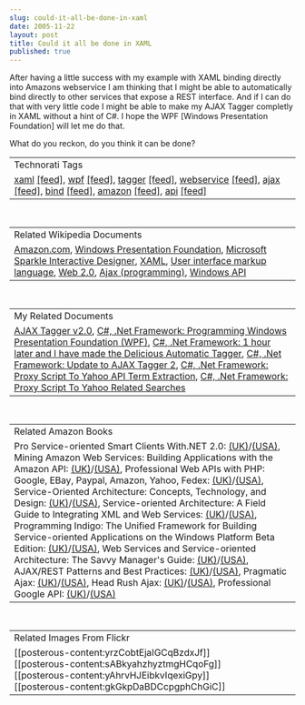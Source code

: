 ```yaml
---
slug: could-it-all-be-done-in-xaml
date: 2005-11-22
layout: post
title: Could it all be done in XAML
published: true
---
```

After having a little success with my example with XAML binding directly into Amazons webservice I am thinking that I might be able to automatically bind directly to other services that expose a REST interface.  And if I can do that with very little code I might be able to make my AJAX Tagger completly in XAML without a hint of C#.  I hope the WPF [Windows Presentation Foundation] will let me do that.<p />What do you reckon, do you think it can be done?<p /><table class="TechnoratiHead TagHeader">
<tr><td>Technorati Tags</td></tr>
<tr class="Technorati"><td>
<a href="http://www.technorati.com/tag/xaml" class="Tag" rel="tag">xaml</a> <a href="http://feeds.technorati.com/feed/posts/tag/xaml" class="Tag">[feed]</a>, <a href="http://www.technorati.com/tag/wpf" class="Tag" rel="tag">wpf</a> <a href="http://feeds.technorati.com/feed/posts/tag/wpf" class="Tag">[feed]</a>, <a href="http://www.technorati.com/tag/tagger" class="Tag" rel="tag">tagger</a> <a href="http://feeds.technorati.com/feed/posts/tag/tagger" class="Tag">[feed]</a>, <a href="http://www.technorati.com/tag/webservice" class="Tag" rel="tag">webservice</a> <a href="http://feeds.technorati.com/feed/posts/tag/webservice" class="Tag">[feed]</a>, <a href="http://www.technorati.com/tag/ajax" class="Tag" rel="tag">ajax</a> <a href="http://feeds.technorati.com/feed/posts/tag/ajax" class="Tag">[feed]</a>, <a href="http://www.technorati.com/tag/bind" class="Tag" rel="tag">bind</a> <a href="http://feeds.technorati.com/feed/posts/tag/bind" class="Tag">[feed]</a>, <a href="http://www.technorati.com/tag/amazon" class="Tag" rel="tag">amazon</a> <a href="http://feeds.technorati.com/feed/posts/tag/amazon" class="Tag">[feed]</a>, <a href="http://www.technorati.com/tag/api" class="Tag" rel="tag">api</a> <a href="http://feeds.technorati.com/feed/posts/tag/api" class="Tag">[feed]</a>
</td></tr>
</table><br /><table class="TechnoratiHead TagHeader">
<tr><td>Related Wikipedia Documents</td></tr>
<tr class="Technorati"><td>
<a href="http://en.wikipedia.org/wiki/Amazon.co.uk" class="Tag" rel="tag">Amazon.com</a>, <a href="http://en.wikipedia.org/wiki/Avalon_(API)" class="Tag" rel="tag">Windows Presentation Foundation</a>, <a href="http://en.wikipedia.org/wiki/Microsoft_Sparkle" class="Tag" rel="tag">Microsoft Sparkle Interactive Designer</a>, <a href="http://en.wikipedia.org/wiki/XAML" class="Tag" rel="tag">XAML</a>, <a href="http://en.wikipedia.org/wiki/User_interface_markup_language" class="Tag" rel="tag">User interface markup language</a>, <a href="http://en.wikipedia.org/wiki/Web_2.0" class="Tag" rel="tag">Web 2.0</a>, <a href="http://en.wikipedia.org/wiki/AJAX" class="Tag" rel="tag">Ajax (programming)</a>, <a href="http://en.wikipedia.org/wiki/Windows_API" class="Tag" rel="tag">Windows API</a>
</td></tr>
</table><br /><table class="TechnoratiHead TagHeader">
<tr><td>My Related Documents</td></tr>
<tr class="Technorati"><td>
<a href="http://www.kinlan.co.uk/AjaxExperiments/AjaxTag2" class="Tag" rel="tag">AJAX Tagger v2.0</a>, <a href="http://www.kinlan.co.uk/2005/11/programming-windows-presentation.html" class="Tag" rel="tag">C#, .Net Framework: Programming Windows Presentation Foundation (WPF)</a>, <a href="http://www.kinlan.co.uk/2005/10/1-hour-later-and-i-have-made-delicious.html" class="Tag" rel="tag">C#, .Net Framework: 1 hour later and I have made the Delicious Automatic Tagger</a>, <a href="http://www.kinlan.co.uk/2005/09/update-to-ajax-tagger-2.html" class="Tag" rel="tag">C#, .Net Framework: Update to AJAX Tagger 2</a>, <a href="http://www.kinlan.co.uk/2005/08/proxy-script-to-yahoo-api-term.html" class="Tag" rel="tag">C#, .Net Framework: Proxy Script To Yahoo API Term Extraction</a>, <a href="http://www.kinlan.co.uk/2005/08/proxy-script-to-yahoo-related-searches.html" class="Tag" rel="tag">C#, .Net Framework: Proxy Script To Yahoo Related Searches</a>
</td></tr>
</table><br /><table class="TechnoratiHead TagHeader">
<tr><td>Related Amazon Books</td></tr>
<tr class="Technorati"><td>Pro Service-oriented Smart Clients With.NET 2.0: <a href="http://www.amazon.co.uk/exec/obidos/redirect?tag=cnetfra-21%26link_code=xm2%26camp=2025%26creative=165953%26path=http://www.amazon.co.uk/gp/redirect.html%253fASIN=1590595513%2526tag=cnetfra-21%2526lcode=xm2%2526cID=2025%2526ccmID=165953%2526location=/o/ASIN/1590595513%25253FSubscriptionId=0CM2PVF6VAHJQKW5G782" class="Tag" rel="tag">(UK)</a>/<a href="http://www.amazon.com/exec/obidos/redirect?tag=cnetfra-20%26link_code=xm2%26camp=2025%26creative=165953%26path=http://www.amazon.com/gp/redirect.html%253fASIN=1590595513%2526tag=cnetfra-20%2526lcode=xm2%2526cID=2025%2526ccmID=165953%2526location=/o/ASIN/1590595513%25253FSubscriptionId=0CM2PVF6VAHJQKW5G782" class="Tag" rel="tag">(USA)</a>, Mining Amazon Web Services: Building Applications with the Amazon API: <a href="http://www.amazon.co.uk/exec/obidos/redirect?tag=cnetfra-21%26link_code=xm2%26camp=2025%26creative=165953%26path=http://www.amazon.co.uk/gp/redirect.html%253fASIN=0782143075%2526tag=cnetfra-21%2526lcode=xm2%2526cID=2025%2526ccmID=165953%2526location=/o/ASIN/0782143075%25253FSubscriptionId=0CM2PVF6VAHJQKW5G782" class="Tag" rel="tag">(UK)</a>/<a href="http://www.amazon.com/exec/obidos/redirect?tag=cnetfra-20%26link_code=xm2%26camp=2025%26creative=165953%26path=http://www.amazon.com/gp/redirect.html%253fASIN=0782143075%2526tag=cnetfra-20%2526lcode=xm2%2526cID=2025%2526ccmID=165953%2526location=/o/ASIN/0782143075%25253FSubscriptionId=0CM2PVF6VAHJQKW5G782" class="Tag" rel="tag">(USA)</a>, Professional Web APIs with PHP: Google, EBay, Paypal, Amazon, Yahoo, Fedex: <a href="http://www.amazon.co.uk/exec/obidos/redirect?tag=cnetfra-21%26link_code=xm2%26camp=2025%26creative=165953%26path=http://www.amazon.co.uk/gp/redirect.html%253fASIN=0764589547%2526tag=cnetfra-21%2526lcode=xm2%2526cID=2025%2526ccmID=165953%2526location=/o/ASIN/0764589547%25253FSubscriptionId=0CM2PVF6VAHJQKW5G782" class="Tag" rel="tag">(UK)</a>/<a href="http://www.amazon.com/exec/obidos/redirect?tag=cnetfra-20%26link_code=xm2%26camp=2025%26creative=165953%26path=http://www.amazon.com/gp/redirect.html%253fASIN=0764589547%2526tag=cnetfra-20%2526lcode=xm2%2526cID=2025%2526ccmID=165953%2526location=/o/ASIN/0764589547%25253FSubscriptionId=0CM2PVF6VAHJQKW5G782" class="Tag" rel="tag">(USA)</a>, Service-Oriented Architecture: Concepts, Technology, and Design: <a href="http://www.amazon.co.uk/exec/obidos/redirect?tag=cnetfra-21%26link_code=xm2%26camp=2025%26creative=165953%26path=http://www.amazon.co.uk/gp/redirect.html%253fASIN=0131858580%2526tag=cnetfra-21%2526lcode=xm2%2526cID=2025%2526ccmID=165953%2526location=/o/ASIN/0131858580%25253FSubscriptionId=0CM2PVF6VAHJQKW5G782" class="Tag" rel="tag">(UK)</a>/<a href="http://www.amazon.com/exec/obidos/redirect?tag=cnetfra-20%26link_code=xm2%26camp=2025%26creative=165953%26path=http://www.amazon.com/gp/redirect.html%253fASIN=0131858580%2526tag=cnetfra-20%2526lcode=xm2%2526cID=2025%2526ccmID=165953%2526location=/o/ASIN/0131858580%25253FSubscriptionId=0CM2PVF6VAHJQKW5G782" class="Tag" rel="tag">(USA)</a>, Service-oriented Architecture: A Field Guide to Integrating XML and Web Services: <a href="http://www.amazon.co.uk/exec/obidos/redirect?tag=cnetfra-21%26link_code=xm2%26camp=2025%26creative=165953%26path=http://www.amazon.co.uk/gp/redirect.html%253fASIN=0131428985%2526tag=cnetfra-21%2526lcode=xm2%2526cID=2025%2526ccmID=165953%2526location=/o/ASIN/0131428985%25253FSubscriptionId=0CM2PVF6VAHJQKW5G782" class="Tag" rel="tag">(UK)</a>/<a href="http://www.amazon.com/exec/obidos/redirect?tag=cnetfra-20%26link_code=xm2%26camp=2025%26creative=165953%26path=http://www.amazon.com/gp/redirect.html%253fASIN=0131428985%2526tag=cnetfra-20%2526lcode=xm2%2526cID=2025%2526ccmID=165953%2526location=/o/ASIN/0131428985%25253FSubscriptionId=0CM2PVF6VAHJQKW5G782" class="Tag" rel="tag">(USA)</a>, Programming Indigo: The Unified Framework for Building Service-oriented Applications on the Windows Platform Beta Edition: <a href="http://www.amazon.co.uk/exec/obidos/redirect?tag=cnetfra-21%26link_code=xm2%26camp=2025%26creative=165953%26path=http://www.amazon.co.uk/gp/redirect.html%253fASIN=0735621519%2526tag=cnetfra-21%2526lcode=xm2%2526cID=2025%2526ccmID=165953%2526location=/o/ASIN/0735621519%25253FSubscriptionId=0CM2PVF6VAHJQKW5G782" class="Tag" rel="tag">(UK)</a>/<a href="http://www.amazon.com/exec/obidos/redirect?tag=cnetfra-20%26link_code=xm2%26camp=2025%26creative=165953%26path=http://www.amazon.com/gp/redirect.html%253fASIN=0735621519%2526tag=cnetfra-20%2526lcode=xm2%2526cID=2025%2526ccmID=165953%2526location=/o/ASIN/0735621519%25253FSubscriptionId=0CM2PVF6VAHJQKW5G782" class="Tag" rel="tag">(USA)</a>, Web Services and Service-oriented Architecture: The Savvy Manager's Guide: <a href="http://www.amazon.co.uk/exec/obidos/redirect?tag=cnetfra-21%26link_code=xm2%26camp=2025%26creative=165953%26path=http://www.amazon.co.uk/gp/redirect.html%253fASIN=1558609067%2526tag=cnetfra-21%2526lcode=xm2%2526cID=2025%2526ccmID=165953%2526location=/o/ASIN/1558609067%25253FSubscriptionId=0CM2PVF6VAHJQKW5G782" class="Tag" rel="tag">(UK)</a>/<a href="http://www.amazon.com/exec/obidos/redirect?tag=cnetfra-20%26link_code=xm2%26camp=2025%26creative=165953%26path=http://www.amazon.com/gp/redirect.html%253fASIN=1558609067%2526tag=cnetfra-20%2526lcode=xm2%2526cID=2025%2526ccmID=165953%2526location=/o/ASIN/1558609067%25253FSubscriptionId=0CM2PVF6VAHJQKW5G782" class="Tag" rel="tag">(USA)</a>, AJAX/REST Patterns and Best Practices: <a href="http://www.amazon.co.uk/exec/obidos/redirect?tag=cnetfra-21%26link_code=xm2%26camp=2025%26creative=165953%26path=http://www.amazon.co.uk/gp/redirect.html%253fASIN=1590596161%2526tag=cnetfra-21%2526lcode=xm2%2526cID=2025%2526ccmID=165953%2526location=/o/ASIN/1590596161%25253FSubscriptionId=0CM2PVF6VAHJQKW5G782" class="Tag" rel="tag">(UK)</a>/<a href="http://www.amazon.com/exec/obidos/redirect?tag=cnetfra-20%26link_code=xm2%26camp=2025%26creative=165953%26path=http://www.amazon.com/gp/redirect.html%253fASIN=1590596161%2526tag=cnetfra-20%2526lcode=xm2%2526cID=2025%2526ccmID=165953%2526location=/o/ASIN/1590596161%25253FSubscriptionId=0CM2PVF6VAHJQKW5G782" class="Tag" rel="tag">(USA)</a>, Pragmatic Ajax: <a href="http://www.amazon.co.uk/exec/obidos/redirect?tag=cnetfra-21%26link_code=xm2%26camp=2025%26creative=165953%26path=http://www.amazon.co.uk/gp/redirect.html%253fASIN=0976694085%2526tag=cnetfra-21%2526lcode=xm2%2526cID=2025%2526ccmID=165953%2526location=/o/ASIN/0976694085%25253FSubscriptionId=0CM2PVF6VAHJQKW5G782" class="Tag" rel="tag">(UK)</a>/<a href="http://www.amazon.com/exec/obidos/redirect?tag=cnetfra-20%26link_code=xm2%26camp=2025%26creative=165953%26path=http://www.amazon.com/gp/redirect.html%253fASIN=0976694085%2526tag=cnetfra-20%2526lcode=xm2%2526cID=2025%2526ccmID=165953%2526location=/o/ASIN/0976694085%25253FSubscriptionId=0CM2PVF6VAHJQKW5G782" class="Tag" rel="tag">(USA)</a>, Head Rush Ajax: <a href="http://www.amazon.co.uk/exec/obidos/redirect?tag=cnetfra-21%26link_code=xm2%26camp=2025%26creative=165953%26path=http://www.amazon.co.uk/gp/redirect.html%253fASIN=0596102259%2526tag=cnetfra-21%2526lcode=xm2%2526cID=2025%2526ccmID=165953%2526location=/o/ASIN/0596102259%25253FSubscriptionId=0CM2PVF6VAHJQKW5G782" class="Tag" rel="tag">(UK)</a>/<a href="http://www.amazon.com/exec/obidos/redirect?tag=cnetfra-20%26link_code=xm2%26camp=2025%26creative=165953%26path=http://www.amazon.com/gp/redirect.html%253fASIN=0596102259%2526tag=cnetfra-20%2526lcode=xm2%2526cID=2025%2526ccmID=165953%2526location=/o/ASIN/0596102259%25253FSubscriptionId=0CM2PVF6VAHJQKW5G782" class="Tag" rel="tag">(USA)</a>, Professional Google API: <a href="http://www.amazon.co.uk/exec/obidos/redirect?tag=cnetfra-21%26link_code=xm2%26camp=2025%26creative=165953%26path=http://www.amazon.co.uk/gp/redirect.html%253fASIN=0764584456%2526tag=cnetfra-21%2526lcode=xm2%2526cID=2025%2526ccmID=165953%2526location=/o/ASIN/0764584456%25253FSubscriptionId=0CM2PVF6VAHJQKW5G782" class="Tag" rel="tag">(UK)</a>/<a href="http://www.amazon.com/exec/obidos/redirect?tag=cnetfra-20%26link_code=xm2%26camp=2025%26creative=165953%26path=http://www.amazon.com/gp/redirect.html%253fASIN=0764584456%2526tag=cnetfra-20%2526lcode=xm2%2526cID=2025%2526ccmID=165953%2526location=/o/ASIN/0764584456%25253FSubscriptionId=0CM2PVF6VAHJQKW5G782" class="Tag" rel="tag">(USA)</a>
</td></tr>
</table><br /><table class="TechnoratiHead TagHeader">
<tr><td>Related Images From Flickr</td></tr>
<tr class="Technorati"><td>
<span style="float: left;">[[posterous-content:yrzCobtEjaIGCqBzdxJf]]</span><span style="float: left;">[[posterous-content:sABkyahzhyztmgHCqoFg]]</span><span style="float: left;">[[posterous-content:yAhrvHJEibkvIqexiGpy]]</span><span style="float: left;">[[posterous-content:gkGkpDaBDCcpgphChGiC]]</span>
</td></tr>
</table><div class="blogger-post-footer"><img class="posterous_download_image" src="https://blogger.googleusercontent.com/tracker/8109338-113269475839668189?l=www.kinlan.co.uk%2Findex.html" height="1" alt="" width="1" /></div>

